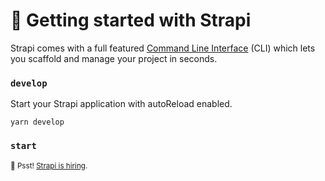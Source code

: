 # 🚀 Getting started with Strapi

Strapi comes with a full featured [Command Line Interface](https://docs.strapi.io/dev-docs/cli) (CLI) which lets you scaffold and manage your project in seconds.

### `develop`

Start your Strapi application with autoReload enabled. 

```
yarn develop
```

### `start`







<sub>🤫 Psst! [Strapi is hiring](https://strapi.io/careers).</sub>

